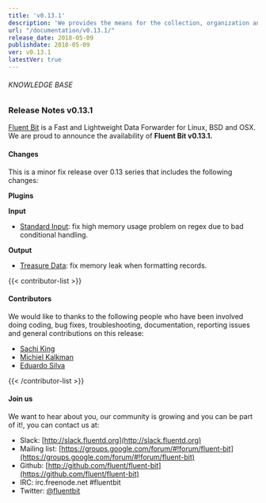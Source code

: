 ```yaml
---
title: 'v0.13.1'
description: 'We provides the means for the collection, organization and computerized retrieval of knowledgeand Lightweight Data Forwarder for Linux, BSD and OSX. We are proud to announce the availability of Fluent Bit v0.13.1.'
url: "/documentation/v0.13.1/"
release_date: 2018-05-09
publishdate: 2018-05-09
ver: v0.13.1
latestVer: true 
---
```



###### KNOWLEDGE BASE

### Release Notes v0.13.1

[Fluent Bit](https://fluentbit.io/) is a Fast and Lightweight Data Forwarder for Linux, BSD and OSX. We are proud to announce the availability of **Fluent Bit v0.13.1.**

#### Changes

This is a minor fix release over 0.13 series that includes the following changes:

**Plugins**


**Input**

* [Standard Input](https://fluentbit.io/documentation/0.13/input/stdin.html): fix high memory usage problem on regex due to bad conditional handling.


**Output**

* [Treasure Data](https://fluentbit.io/documentation/0.13/output/td.html): fix memory leak when formatting records.


{{< contributor-list >}}

#### Contributors

We would like to thanks to the following people who have been involved doing coding, bug fixes, troubleshooting, documentation, reporting issues and general contributions on this release:

* [Sachi King](https://github.com/nakato)
* [Michiel Kalkman](https://github.com/michiel)
* [Eduardo Silva](https://github.com/edsiper)

{{< /contributor-list >}}

#### Join us

We want to hear about you, our community is growing and you can be part of it!, you can contact us at:

* Slack: [http://slack.fluentd.org](http://slack.fluentd.org)
* Mailing list: [https://groups.google.com/forum/#!forum/fluent-bit](https://groups.google.com/forum/#!forum/fluent-bit)
* Github: [http://github.com/fluent/fluent-bit](https://github.com/fluent/fluent-bit)
* IRC: irc.freenode.net #fluentbit
* Twitter: [@fluentbit](https://twitter.com/fluentbit)